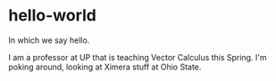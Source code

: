 # hello-world
In which we say hello.

I am a professor at UP that is teaching Vector Calculus this Spring.  I'm poking around, looking at Ximera stuff at Ohio State.
